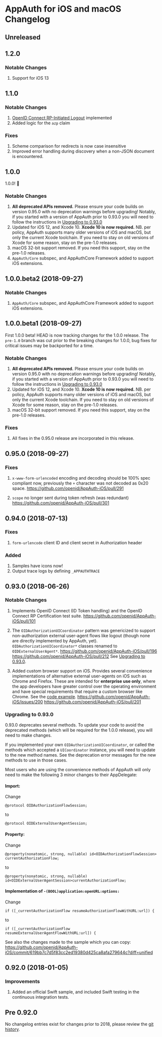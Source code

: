 # AppAuth for iOS and macOS Changelog

## Unreleased

## 1.2.0

### Notable Changes

1. Support for iOS 13

## 1.1.0

### Notable Changes

1. [OpenID Connect RP-Initiated Logout](http://openid.net/specs/openid-connect-session-1_0.html#RPLogout) implemented
2. Added logic for the `azp` claim

### Fixes

1. Scheme comparison for redirects is now case insensitive
2. Improved error handling during discovery when a non-JSON document
   is encountered.

## 1.0.0

1.0.0! 🎉

### Notable Changes

1. **All deprecated APIs removed.** Please ensure your code builds on
   version 0.95.0 with no deprecation warnings before upgrading!
   Notably, if you started with a version of AppAuth prior to 0.93.0
   you will need to follow the instructions in 
   [Upgrading to 0.93.0](#upgrading-to-0930)
2. Updated for iOS 12, and Xcode 10. **Xcode 10 is now required.**
   NB. per policy, AppAuth supports many older versions of iOS and
   macOS, but only the current Xcode toolchain.
   If you need to stay on old versions of Xcode for some reason, stay
   on the pre-1.0 releases.
3. macOS 32-bit support removed. If you need this support, stay on the
   pre-1.0 releases.
4. `AppAuth/Core` subspec, and AppAuthCore Framework added to support
    iOS extensions.

## 1.0.0.beta2 (2018-09-27)

### Notable Changes

1. `AppAuth/Core` subspec, and AppAuthCore Framework added to support
    iOS extensions.

## 1.0.0.beta1 (2018-09-27)

First 1.0.0 beta!  HEAD is now tracking changes for the 1.0.0 release.
The `pre-1.0` branch was cut prior to the breaking changes for 1.0.0,
bug fixes for critical issues may be backported for a time.

### Notable Changes

1. **All deprecated APIs removed.** Please ensure your code builds on
   version 0.95.0 with no deprecation warnings before upgrading!
   Notably, if you started with a version of AppAuth prior to 0.93.0
   you will need to follow the instructions in 
   [Upgrading to 0.93.0](#upgrading-to-0930)
2. Updated for iOS 12, and Xcode 10. **Xcode 10 is now required.**
   NB. per policy, AppAuth supports many older versions of iOS and
   macOS, but only the current Xcode toolchain.
   If you need to stay on old versions of Xcode for some reason, stay
   on the pre-1.0 releases.
3. macOS 32-bit support removed. If you need this support, stay on the
   pre-1.0 releases.

### Fixes

1. All fixes in the 0.95.0 release are incorporated in this release.

## 0.95.0 (2018-09-27)

### Fixes

1. `x-www-form-urlencoded` encoding and decoding should be 100%
   spec compliant now, previously the `+` character was not decoded as
   0x20 space. https://github.com/openid/AppAuth-iOS/pull/291

2. `scope` no longer sent during token refresh (was redundant)
    https://github.com/openid/AppAuth-iOS/pull/301

## 0.94.0 (2018-07-13)

### Fixes
1. `form-urlencode` client ID and client secret in Authorization header

### Added

1. Samples have icons now!
2. Output trace logs by defining `_APPAUTHTRACE`

## 0.93.0 (2018-06-26)

### Notable Changes

1. Implements OpenID Connect (ID Token handling) and the OpenID Connect
   RP Certification test suite.
   https://github.com/openid/AppAuth-iOS/pull/101

2. The `OIDAuthorizationUICoordinator` pattern was genericized to
   support non-authorization external user-agent flows like logout
   (though none are directly implemented by AppAuth, yet). 
   `OIDAuthorizationUICoordinator*` classes renamed to
   `OIDExternalUserAgent*`.
   https://github.com/openid/AppAuth-iOS/pull/196
   https://github.com/openid/AppAuth-iOS/pull/212
   See [Upgrading to 0.93.0](#upgrading-to-0930).

3. Added custom browser support on iOS. Provides several 
   convenience implementations of alternative external user-agents on
   iOS such as Chrome and Firefox. These are intended for
   **enterprise use only**, where the app developers have greater
   control over the operating environment and have special requirements
   that require a custom browser like Chrome.
   See the [code example](https://github.com/openid/AppAuth-iOS/issues/200#issuecomment-364610027).
   https://github.com/openid/AppAuth-iOS/issues/200
   https://github.com/openid/AppAuth-iOS/pull/201

### Upgrading to 0.93.0

0.93.0 deprecates several methods. To update your code to avoid the
deprecated methods (which will be required for the 1.0.0 release),
you will need to make changes.

If you implemented your own `OIDAuthorizationUICoordinator`, or called
the methods which accepted a `UICoordinator` instance, you will need to
update to the new method names. See the deprecation error messages
for the new methods to use in those cases.

Most users who are using the convenience methods of AppAuth will only
need to make the following 3 minor changes to their AppDelegate:

#### Import:

Change
```objc
@protocol OIDAuthorizationFlowSession;	
```
to
```objc
@protocol OIDExternalUserAgentSession;
```

#### Property:

Change
```objc
@property(nonatomic, strong, nullable) id<OIDAuthorizationFlowSession> currentAuthorizationFlow;	
```
to
```objc
@property(nonatomic, strong, nullable) id<OIDExternalUserAgentSession>currentAuthorizationFlow;
```

####  Implementation of `-(BOOL)application:openURL:options:`
Change
```objc
if ([_currentAuthorizationFlow resumeAuthorizationFlowWithURL:url]) {	
```
to
```objc
if ([_currentAuthorizationFlow resumeExternalUserAgentFlowWithURL:url]) {
```

See also the changes made to the sample which you can copy:
https://github.com/openid/AppAuth-iOS/commit/619bb7c7d5f83cc2ed19380d425ca8afa279644c?diff=unified


## 0.92.0 (2018-01-05)

### Improvements

1. Added an official Swift sample, and included Swift testing in the
   continuous integration tests.

## Pre 0.92.0

No changelog entries exist for changes prior to 2018, please review the
[git history](https://github.com/openid/AppAuth-iOS/commits/0.91.0).
